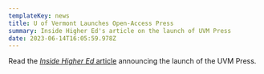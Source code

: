 ```yaml
---
templateKey: news
title: U of Vermont Launches Open-Access Press
summary: Inside Higher Ed's article on the launch of UVM Press
date: 2023-06-14T16:05:59.978Z
---
```

R﻿ead the [*Inside Higher Ed* article](*https://www.insidehighered.com/news/quick-takes/2023/06/14/u-vermont-launches-open-access-university-press) announcing the launch of the UVM Press.[](https://www.insidehighered.com/news/quick-takes/2023/06/14/u-vermont-launches-open-access-university-press)